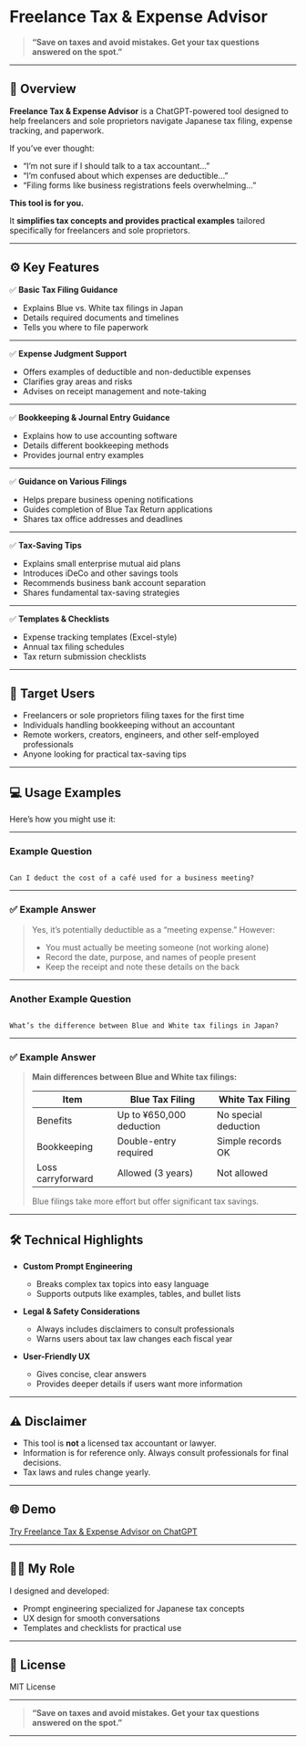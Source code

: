 # Freelance Tax & Expense Advisor

> **“Save on taxes and avoid mistakes. Get your tax questions answered on the spot.”**

---

## 📌 Overview

**Freelance Tax & Expense Advisor** is a ChatGPT-powered tool designed to help freelancers and sole proprietors navigate Japanese tax filing, expense tracking, and paperwork.

If you’ve ever thought:

- “I’m not sure if I should talk to a tax accountant…”
- “I’m confused about which expenses are deductible…”
- “Filing forms like business registrations feels overwhelming…”

**This tool is for you.**

It **simplifies tax concepts and provides practical examples** tailored specifically for freelancers and sole proprietors.

---

## ⚙️ Key Features

✅ **Basic Tax Filing Guidance**
- Explains Blue vs. White tax filings in Japan
- Details required documents and timelines
- Tells you where to file paperwork

---

✅ **Expense Judgment Support**
- Offers examples of deductible and non-deductible expenses
- Clarifies gray areas and risks
- Advises on receipt management and note-taking

---

✅ **Bookkeeping & Journal Entry Guidance**
- Explains how to use accounting software
- Details different bookkeeping methods
- Provides journal entry examples

---

✅ **Guidance on Various Filings**
- Helps prepare business opening notifications
- Guides completion of Blue Tax Return applications
- Shares tax office addresses and deadlines

---

✅ **Tax-Saving Tips**
- Explains small enterprise mutual aid plans
- Introduces iDeCo and other savings tools
- Recommends business bank account separation
- Shares fundamental tax-saving strategies

---

✅ **Templates & Checklists**
- Expense tracking templates (Excel-style)
- Annual tax filing schedules
- Tax return submission checklists

---

## 🎯 Target Users

- Freelancers or sole proprietors filing taxes for the first time
- Individuals handling bookkeeping without an accountant
- Remote workers, creators, engineers, and other self-employed professionals
- Anyone looking for practical tax-saving tips

---

## 💻 Usage Examples

Here’s how you might use it:

---

### Example Question

```

Can I deduct the cost of a café used for a business meeting?

```

---

### ✅ Example Answer

> Yes, it’s potentially deductible as a “meeting expense.” However:
> - You must actually be meeting someone (not working alone)
> - Record the date, purpose, and names of people present
> - Keep the receipt and note these details on the back

---

### Another Example Question

```

What’s the difference between Blue and White tax filings in Japan?

```

---

### ✅ Example Answer

> **Main differences between Blue and White tax filings:**
>
> | Item | Blue Tax Filing | White Tax Filing |
> |------|-----------------|------------------|
> | Benefits | Up to ¥650,000 deduction | No special deduction |
> | Bookkeeping | Double-entry required | Simple records OK |
> | Loss carryforward | Allowed (3 years) | Not allowed |
>
> Blue filings take more effort but offer significant tax savings.

---

## 🛠 Technical Highlights

- **Custom Prompt Engineering**
  - Breaks complex tax topics into easy language
  - Supports outputs like examples, tables, and bullet lists

- **Legal & Safety Considerations**
  - Always includes disclaimers to consult professionals
  - Warns users about tax law changes each fiscal year

- **User-Friendly UX**
  - Gives concise, clear answers
  - Provides deeper details if users want more information

---

## ⚠️ Disclaimer

- This tool is **not** a licensed tax accountant or lawyer.
- Information is for reference only. Always consult professionals for final decisions.
- Tax laws and rules change yearly.

---

## 🌐 Demo

[Try Freelance Tax & Expense Advisor on ChatGPT](https://chatgpt.com/g/g-686cb9ad9ea88191af82e42f50a42a00-huriransuque-ding-shen-gao-jing-fei-atohaisa)

---

## 👨‍💻 My Role

I designed and developed:
- Prompt engineering specialized for Japanese tax concepts
- UX design for smooth conversations
- Templates and checklists for practical use

---

## 📄 License

MIT License

---

> **“Save on taxes and avoid mistakes. Get your tax questions answered on the spot.”**



---
